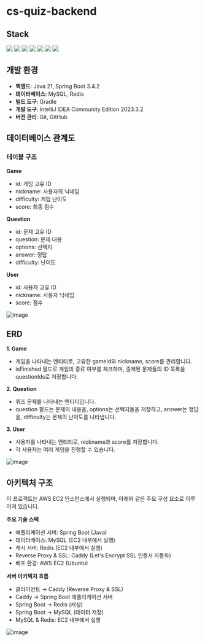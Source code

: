 # cs-quiz-backend
## Stack
<img src="https://img.shields.io/badge/java-007396?style=for-the-badge&logo=java&logoColor=white">
<img src="https://img.shields.io/badge/mysql-4479A1?style=for-the-badge&logo=mysql&logoColor=white">
<img src="https://img.shields.io/badge/springboot-6DB33F?style=for-the-badge&logo=springboot&logoColor=white">
<img src="https://img.shields.io/badge/gradle-02303A?style=for-the-badge&logo=gradle&logoColor=white">
<img src="https://img.shields.io/badge/redis-FF4438?style=for-the-badge&logo=redis&logoColor=white">
<img src="https://img.shields.io/badge/caddy-1F88C0?style=for-the-badge&logo=caddy&logoColor=white">
<img src="https://img.shields.io/badge/amazonec2-FF9900?style=for-the-badge&logo=amazonec2&logoColor=white">  

## 개발 환경
- **백엔드**: Java 21, Spring Boot 3.4.2
- **데이터베이스**: MySQL, Redis
- **빌드 도구**: Gradle
- **개발 도구**: IntelliJ IDEA Community Edition 2023.3.2
- **버전 관리**: Git, GitHub
  
## 데이터베이스 관계도

### 테이블 구조
**Game**  
- id: 게임 고유 ID  
- nickname: 사용자의 닉네임  
- difficulty: 게임 난이도  
- score: 최종 점수  

**Question**  
- id: 문제 고유 ID
- question: 문제 내용
- options: 선택지
- answer: 정답
- difficulty: 난이도
  
**User**  
- id: 사용자 고유 ID
- nickname: 사용자 닉네임
- score: 점수

![image](https://github.com/user-attachments/assets/90889767-bc7a-417b-a8e4-2e985c961834)

## ERD
**1. Game**  
- 게임을 나타내는 엔티티로, 고유한 gameId와 nickname, score를 관리합니다.
- isFinished 필드로 게임의 종료 여부를 체크하며, 출제된 문제들의 ID 목록을 questionIds로 저장합니다.

**2. Question**  
- 퀴즈 문제를 나타내는 엔티티입니다.
- question 필드는 문제의 내용을, options는 선택지들을 저장하고, answer는 정답을, difficulty는 문제의 난이도를 나타냅니다.

**3. User**  
- 사용자를 나타내는 엔티티로, nickname과 score를 저장합니다.
- 각 사용자는 여러 게임을 진행할 수 있습니다.

![image](https://github.com/user-attachments/assets/efb617ba-6b58-45b5-ae00-42f86654a5da)


## 아키텍처 구조
이 프로젝트는 AWS EC2 인스턴스에서 실행되며, 아래와 같은 주요 구성 요소로 이루어져 있습니다.  

**주요 기술 스택**  
- 애플리케이션 서버: Spring Boot (Java)
- 데이터베이스: MySQL (EC2 내부에서 실행)
- 캐시 서버: Redis (EC2 내부에서 실행)
- Reverse Proxy & SSL: Caddy (Let's Encrypt SSL 인증서 자동화)
- 배포 환경: AWS EC2 (Ubuntu)

**서버 아키텍처 흐름**  
- 클라이언트 → Caddy (Reverse Proxy & SSL)
- Caddy → Spring Boot 애플리케이션 서버
- Spring Boot → Redis (캐싱)
- Spring Boot → MySQL (데이터 저장)
- MySQL & Redis: EC2 내부에서 실행

![image](https://github.com/user-attachments/assets/3024ed55-ee57-44e4-9229-2318adfc6fea)

